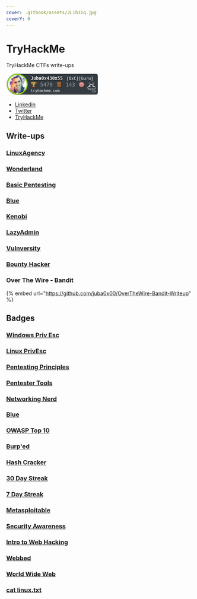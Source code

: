 ```yaml
---
cover: .gitbook/assets/2Lih3iq.jpg
coverY: 0
---
```


# TryHackMe

TryHackMe CTFs write-ups

![TryHackMe Badge](images/Profile.png)

* [Linkedin](https://www.linkedin.com/in/juba0x00/)
* [Twitter](https://twitter.com/juba0x00/)
* [TryHackMe](https://tryhackme.com/p/Juba0x430x55)

## Write-ups

### [LinuxAgency](Linux-Agency/)

### [Wonderland](Wonderland/)

### [Basic Pentesting](Basic-Pentesting/)

### [Blue](Blue/)

### [Kenobi](Kenobi/)

### [LazyAdmin](LazyAdmin/)

### [Vulnversity](Vulnversity/)

### [Bounty Hacker](Bounty-Hacker/)

### Over The Wire - Bandit

{% embed url="https://github.com/juba0x00/OverTheWire-Bandit-Writeup" %}

## Badges

### [Windows Priv Esc](https://tryhackme.com/Juba0x430x55/badges/win-priv-esc)

### [Linux PrivEsc](https://tryhackme.com/Juba0x430x55/badges/linux-privesc)

### [Pentesting Principles](https://tryhackme.com/Juba0x430x55/badges/intro-to-pentesting)

### [Pentester Tools](https://tryhackme.com/Juba0x430x55/badges/pentestingtools)

### [Networking Nerd](https://tryhackme.com/Juba0x430x55/badges/network-fundamentals)

### [Blue](https://tryhackme.com/Juba0x430x55/badges/blue)

### [OWASP Top 10](https://tryhackme.com/Juba0x430x55/badges/owasp-10)

### [Burp'ed](https://tryhackme.com/Juba0x430x55/badges/burped)

### [Hash Cracker](https://tryhackme.com/Juba0x430x55/badges/hash-cracker)

### [30 Day Streak](https://tryhackme.com/Juba0x430x55/badges/30-day-streak)

### [7 Day Streak](https://tryhackme.com/Juba0x430x55/badges/7-day-streak)

### [Metasploitable](https://tryhackme.com/Juba0x430x55/badges/metasploitable)

### [Security Awareness](https://tryhackme.com/Juba0x430x55/badges/security-awareness)

### [Intro to Web Hacking](https://tryhackme.com/Juba0x430x55/badges/intro-to-web-hacking)

### [Webbed](https://tryhackme.com/Juba0x430x55/badges/web-fund)

### [World Wide Web](https://tryhackme.com/Juba0x430x55/badges/world-wide-web)

### [cat linux.txt](https://tryhackme.com/Juba0x430x55/badges/terminaled)
